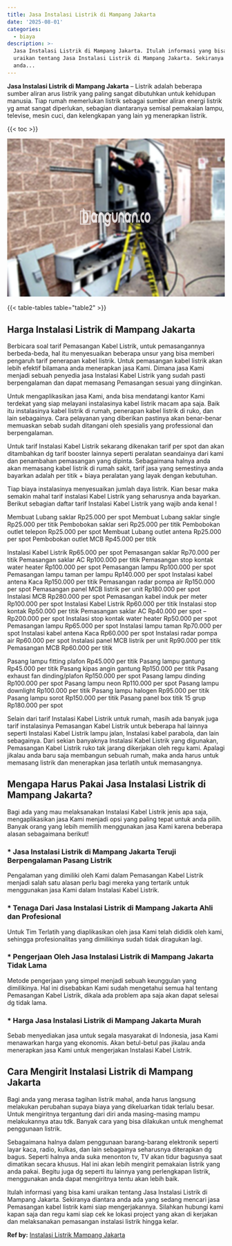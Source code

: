 ```yaml
---
title: Jasa Instalasi Listrik di Mampang Jakarta
date: '2025-08-01'
categories:
  - biaya
description: >-
  Jasa Instalasi Listrik di Mampang Jakarta. Itulah informasi yang bisa kami
  uraikan tentang Jasa Instalasi Listrik di Mampang Jakarta. Sekiranya diantara
  anda...
---
```


**Jasa Instalasi Listrik di Mampang Jakarta** – Listrik adalah beberapa sumber aliran arus listrik yang paling sangat dibutuhkan untuk kehidupan manusia. Tiap rumah memerlukan listrik sebagai sumber aliran energi listrik yg amat sangat diperlukan, sebagian diantaranya semisal pemakaian lampu, televise, mesin cuci, dan kelengkapan yang lain yg menerapkan listrik.

{{< toc >}}

![Jasa Instalasi Listrik di Mampang Jakarta](/images/instalasi-listrik-murah01.png)

{{< table-tables table="table2" >}}

## Harga Instalasi Listrik di Mampang Jakarta

Berbicara soal tarif Pemasangan Kabel Listrik, untuk pemasangannya berbeda-beda, hal itu menyesuaikan beberapa unsur yang bisa memberi pengaruh tarif penerapan kabel listrik. Untuk pemasangan kabel listrik akan lebih efektif bilamana anda menerapkan jasa Kami. Dimana jasa Kami menjadi sebuah penyedia jasa Instalasi Kabel Listrik yang sudah pasti berpengalaman dan dapat memasang Pemasangan sesuai yang diinginkan.

Untuk mengaplikasikan jasa Kami, anda bisa mendatangi kantor Kami terdekat yang siap melayani instalasinya kabel listrik macam apa saja. Baik itu instalasinya kabel listrik di rumah, penerapan kabel listrik di ruko, dan lain sebagainya. Cara pelayanan yang diberikan pastinya akan benar-benar memuaskan sebab sudah ditangani oleh spesialis yang professional dan berpengalaman.

Untuk tarif Instalasi Kabel Listrik sekarang dikenakan tarif per spot dan akan ditambahkan dg tarif booster lainnya seperti peralatan seandainya dari kami dan penambahan pemasangan yang dipinta. Sebagaimana halnya anda akan memasang kabel listrik di rumah sakit, tarif jasa yang semestinya anda bayarkan adalah per titik + biaya peralatan yang layak dengan kebutuhan.

Tiap biaya instalasinya menyesuaikan jumlah daya listrik. Kian besar maka semakin mahal tarif instalasi Kabel Listrik yang seharusnya anda bayarkan. Berikut sebagian daftar tarif Instalasi Kabel Listrik yang wajib anda kenal !

Membuat Lubang saklar Rp25.000 per spot Membuat Lubang saklar single Rp25.000 per titik Pembobokan saklar seri Rp25.000 per titik Pembobokan outlet telepon Rp25.000 per spot Membuat Lubang outlet antena Rp25.000 per spot Pembobokan outlet MCB Rp45.000 per titik

Instalasi Kabel Listrik Rp65.000 per spot Pemasangan saklar Rp70.000 per titik Pemasangan saklar AC Rp100.000 per titik Pemasangan stop kontak water heater Rp100.000 per spot Pemasangan lampu Rp100.000 per spot Pemasangan lampu taman per lampu Rp140.000 per spot Instalasi kabel antena Kaca Rp150.000 per titik Pemasangan radar pompa air Rp150.000 per spot Pemasangan panel MCB listrik per unit Rp180.000 per spot Instalasi MCB Rp280.000 per spot Pemasangan kabel induk per meter Rp100.000 per spot Instalasi Kabel Listrik Rp60.000 per titik Instalasi stop kontak Rp50.000 per titik Pemasangan saklar AC Rp40.000 per spot – Rp200.000 per spot Instalasi stop kontak water heater Rp50.000 per spot Pemasangan lampu Rp65.000 per spot Instalasi lampu taman Rp70.000 per spot Instalasi kabel antena Kaca Rp60.000 per spot Instalasi radar pompa air Rp60.000 per spot Instalasi panel MCB listrik per unit Rp90.000 per titik Pemasangan MCB Rp60.000 per titik

Pasang lampu fitting plafon Rp45.000 per titik Pasang lampu gantung Rp45.000 per titik Pasang kipas angin gantung Rp150.000 per titik Pasang exhaust fan dinding/plafon Rp150.000 per spot Pasang lampu dinding Rp100.000 per spot Pasang lampu neon Rp110.000 per spot Pasang lampu downlight Rp100.000 per titik Pasang lampu halogen Rp95.000 per titik Pasang lampu sorot Rp150.000 per titik Pasang panel box titik 15 grup Rp180.000 per spot

Selain dari tarif Instalasi Kabel Listrik untuk rumah, masih ada banyak juga tarif instalasinya Pemasangan Kabel Listrik untuk beberapa hal lainnya seperti Instalasi Kabel Listrik lampu jalan, Instalasi kabel parabola, dan lain sebagainya. Dari sekian banyaknya Instalasi Kabel Listrik yang digunakan, Pemasangan Kabel Listrik ruko tak jarang dikerjakan oleh regu kami. Apalagi jikalau anda baru saja membangun sebuah rumah, maka anda harus untuk memasang listrik dan menerapkan jasa terlatih untuk memasangnya.

## Mengapa Harus Pakai Jasa Instalasi Listrik di Mampang Jakarta?

Bagi ada yang mau melaksanakan Instalasi Kabel Listrik jenis apa saja, mengaplikasikan jasa Kami menjadi opsi yang paling tepat untuk anda pilih. Banyak orang yang lebih memilih menggunakan jasa Kami karena beberapa alasan sebagaimana berikut!

### \* Jasa Instalasi Listrik di Mampang Jakarta Teruji Berpengalaman Pasang Listrik

Pengalaman yang dimiliki oleh Kami dalam Pemasangan Kabel Listrik menjadi salah satu alasan perlu bagi mereka yang tertarik untuk menggunakan jasa Kami dalam Instalasi Kabel Listrik.

### \* Tenaga Dari Jasa Instalasi Listrik di Mampang Jakarta Ahli dan Profesional

Untuk Tim Terlatih yang diaplikasikan oleh jasa Kami telah dididik oleh kami, sehingga profesionalitas yang dimilikinya sudah tidak diragukan lagi.

### \* Pengerjaan Oleh Jasa Instalasi Listrik di Mampang Jakarta Tidak Lama

Metode pengerjaan yang simpel menjadi sebuah keunggulan yang dimilikinya. Hal ini disebabkan Kami sudah mengetahui semua hal tentang Pemasangan Kabel Listrik, dikala ada problem apa saja akan dapat selesai dg tidak lama.

### \* Harga Jasa Instalasi Listrik di Mampang Jakarta Murah

Sebab menyediakan jasa untuk segala masyarakat di Indonesia, jasa Kami menawarkan harga yang ekonomis. Akan betul-betul pas jikalau anda menerapkan jasa Kami untuk mengerjakan Instalasi Kabel Listrik.

## Cara Mengirit Instalasi Listrik di Mampang Jakarta


Bagi anda yang merasa tagihan listrik mahal, anda harus langsung melakukan perubahan supaya biaya yang dikeluarkan tidak terlalu besar. Untuk mengiritnya tergantung dari diri anda masing-masing mampu melakukannya atau tdk. Banyak cara yang bisa dilakukan untuk menghemat penggunaan listrik.

Sebagaimana halnya dalam penggunaan barang-barang elektronik seperti layar kaca, radio, kulkas, dan lain sebagainya seharusnya diterapkan dg bagus. Seperti halnya anda suka menonton tv, TV akan tidur bagusnya saat dimatikan secara khusus. Hal ini akan lebih mengirit pemakaian listrik yang anda pakai. Begitu juga dg seperti itu lainnya yang perlengkapan listrik, menggunakan anda dapat mengiritnya tentu akan lebih baik.

Itulah informasi yang bisa kami uraikan tentang Jasa Instalasi Listrik di Mampang Jakarta. Sekiranya diantara anda ada yang sedang mencari jasa Pemasangan kabel listrik kami siap mengerjakannya. Silahkan hubungi kami kapan saja dan regu kami siap cek ke lokasi project yang akan di kerjakan dan melaksanakan pemasangan instalasi listrik hingga kelar.

**Ref by:** [Instalasi Listrik Mampang Jakarta](https://id.wikipedia.org/wiki/Instalasi)
